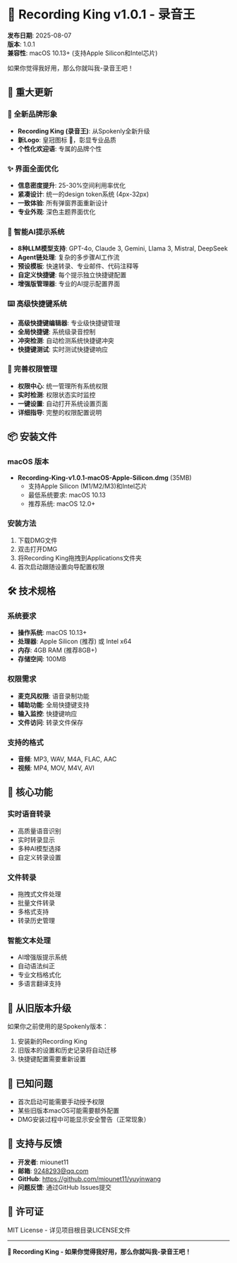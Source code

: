# 👑 Recording King v1.0.1 - 录音王

**发布日期**: 2025-08-07  
**版本**: 1.0.1  
**兼容性**: macOS 10.13+ (支持Apple Silicon和Intel芯片)

如果你觉得我好用，那么你就叫我-录音王吧！

## 🎉 重大更新

### 👑 全新品牌形象
- **Recording King (录音王)**: 从Spokenly全新升级
- **新Logo**: 皇冠图标 👑，彰显专业品质
- **个性化欢迎语**: 专属的品牌个性

### ✨ 界面全面优化
- **信息密度提升**: 25-30%空间利用率优化
- **紧凑设计**: 统一的design token系统 (4px-32px)
- **一致体验**: 所有弹窗界面重新设计
- **专业外观**: 深色主题界面优化

### 🤖 智能AI提示系统
- **8种LLM模型支持**: GPT-4o, Claude 3, Gemini, Llama 3, Mistral, DeepSeek
- **Agent链处理**: 复杂的多步骤AI工作流
- **预设模板**: 快速转录、专业邮件、代码注释等
- **自定义快捷键**: 每个提示独立快捷键配置
- **增强版管理器**: 专业的AI提示配置界面

### ⌨️ 高级快捷键系统
- **高级快捷键编辑器**: 专业级快捷键管理
- **全局快捷键**: 系统级录音控制
- **冲突检测**: 自动检测系统快捷键冲突
- **快捷键测试**: 实时测试快捷键响应

### 🔐 完善权限管理
- **权限中心**: 统一管理所有系统权限
- **实时检测**: 权限状态实时监控
- **一键设置**: 自动打开系统设置页面
- **详细指导**: 完整的权限配置说明

## 📦 安装文件

### macOS 版本
- **Recording-King-v1.0.1-macOS-Apple-Silicon.dmg** (35MB)
  - 支持Apple Silicon (M1/M2/M3)和Intel芯片
  - 最低系统要求: macOS 10.13
  - 推荐系统: macOS 12.0+

### 安装方法
1. 下载DMG文件
2. 双击打开DMG
3. 将Recording King拖拽到Applications文件夹
4. 首次启动跟随设置向导配置权限

## 🛠️ 技术规格

### 系统要求
- **操作系统**: macOS 10.13+
- **处理器**: Apple Silicon (推荐) 或 Intel x64
- **内存**: 4GB RAM (推荐8GB+)
- **存储空间**: 100MB

### 权限需求
- **麦克风权限**: 语音录制功能
- **辅助功能**: 全局快捷键支持
- **输入监控**: 快捷键响应
- **文件访问**: 转录文件保存

### 支持的格式
- **音频**: MP3, WAV, M4A, FLAC, AAC
- **视频**: MP4, MOV, M4V, AVI

## 🌟 核心功能

### 实时语音转录
- 高质量语音识别
- 实时转录显示
- 多种AI模型选择
- 自定义转录设置

### 文件转录
- 拖拽式文件处理
- 批量文件转录
- 多格式支持
- 转录历史管理

### 智能文本处理
- AI增强版提示系统
- 自动语法纠正
- 专业文档格式化
- 多语言翻译支持

## 🔄 从旧版本升级

如果你之前使用的是Spokenly版本：
1. 安装新的Recording King
2. 旧版本的设置和历史记录将自动迁移
3. 快捷键配置需要重新设置

## 🐛 已知问题

- 首次启动可能需要手动授予权限
- 某些旧版本macOS可能需要额外配置
- DMG安装过程中可能显示安全警告（正常现象）

## 🤝 支持与反馈

- **开发者**: miounet11
- **邮箱**: 9248293@qq.com
- **GitHub**: https://github.com/miounet11/yuyinwang
- **问题反馈**: 通过GitHub Issues提交

## 📄 许可证

MIT License - 详见项目根目录LICENSE文件

---

**👑 Recording King - 如果你觉得我好用，那么你就叫我-录音王吧！**